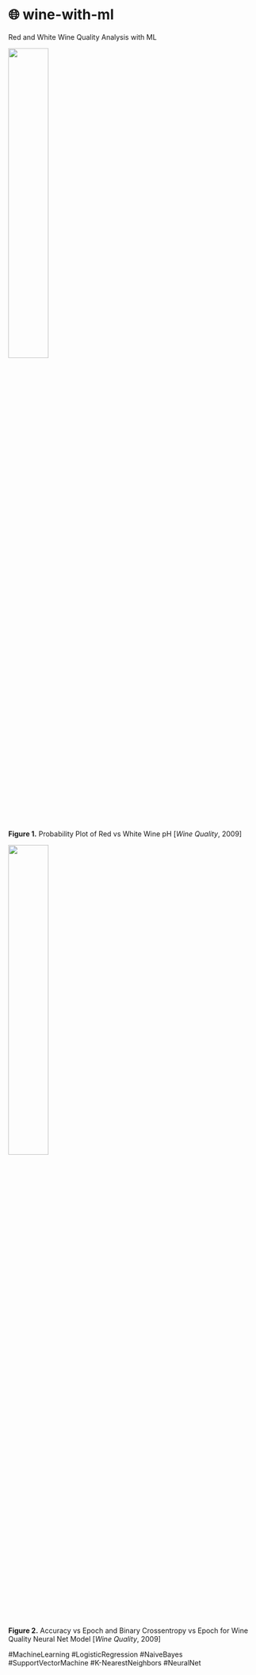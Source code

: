 # 🌐 wine-with-ml
Red and White Wine Quality Analysis with ML

<img src="https://github.com/user-attachments/assets/926357dc-7957-4d0a-a059-75fcf56190aa" width=40% height=40%>

**Figure 1.** Probability Plot of Red vs White Wine pH [*Wine Quality*, 2009]

<img src="https://github.com/user-attachments/assets/503d0c20-68cc-433e-ac20-d607eadb520c" width=40% height=40%>

**Figure 2.** Accuracy vs Epoch and Binary Crossentropy vs Epoch for Wine Quality Neural Net Model [*Wine Quality*, 2009]

#MachineLearning #LogisticRegression #NaiveBayes #SupportVectorMachine #K-NearestNeighbors #NeuralNet
